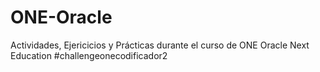 # ONE-Oracle
Actividades, Ejericicios y Prácticas durante el curso de ONE Oracle Next Education
#challengeonecodificador2
